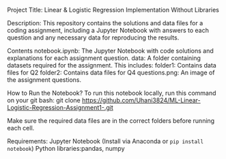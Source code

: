 Project Title: 
             Linear & Logistic Regression Implementation Without Libraries

Description:
This repository contains the solutions and data files for a coding assignment, including a Jupyter Notebook with answers to each question and any necessary data for reproducing the results.

Contents
notebook.ipynb: The Jupyter Notebook with code solutions and explanations for each assignment question.
data: A folder containing datasets required for the assignment. This includes:
  folder1: Contains  data files for Q2
  folder2: Contains  data files for Q4
questions.png: An image of the assignment questions.

How to Run the Notebook?
To run this notebook locally, run this command on your git bash: 
git clone https://github.com/Uhani3824/ML-Linear-Logistic-Regression-Assignment1-.git

Make sure the required data files are in the correct folders before running each cell.

Requirements:
Jupyter Notebook (Install via Anaconda or `pip install notebook`)
Python libraries:pandas, numpy
